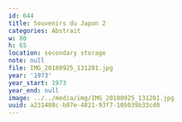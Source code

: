 ```yaml
---
id: 644
title: Souvenirs du Japon 2
categories: Abstrait
w: 80
h: 65
location: secondary storage
note: null
file: IMG_20180925_131201.jpg
year: '1973'
year_start: 1973
year_end: null
image: ../../media/img/IMG_20180925_131201.jpg
uuid: a231488c-b07e-4821-93f7-105039b33cd0
---
```


